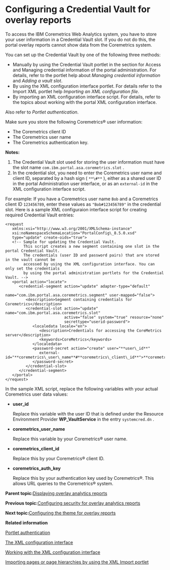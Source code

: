 # Configuring a Credential Vault for overlay reports

To access the IBM Coremetrics Web Analytics system, you have to store your user information in a Credential Vault slot. If you do not do this, the portal overlay reports cannot show data from the Coremetrics system.

You can set up the Credential Vault by one of the following three methods:

-   Manually by using the Credential Vault portlet in the section for Access and Managing credential information of the portal administration. For details, refer to the portlet help about *Managing credential information* and *Adding a vault slot*.
-   By using the XML configuration interface portlet. For details refer to the Import XML portlet help *Importing an XML configuration file*.
-   By importing an XML configuration interface script. For details, refer to the topics about working with the portal XML configuration interface.

Also refer to *Portlet authentication*.

Make sure you store the following Coremetrics® user information:

-   The Coremetrics client ID
-   The Coremetrics user name
-   The Coremetrics authentication key.

**Notes:**

1.  The Credential Vault slot used for storing the user information must have the slot name `com.ibm.portal.asa.coremetrics.slot` .
2.  In the credential slot, you need to enter the Coremetrics user name and client ID, separated by a hash sign \( `**\#**` \), either as a shared user ID in the portal Administration user interface, or as an `external-id` in the XML configuration interface script.

For example: If you have a Coremetrics user name `Bob` and a Coremetrics client ID `123456789`, enter these values as `"Bob#123456789"` in the credential slot. Here is a sample XML configuraion interface script for creating required Credential Vault entries:

```
<request    
   xmlns:xsi="http://www.w3.org/2001/XMLSchema-instance"    
   xsi:noNamespaceSchemaLocation="PortalConfig\_8.5.0.xsd"    
   type="update" create-oids="true">        
   <!-- Sample for updating the Credential Vault. 
        This script creates a new segment containing one slot in the portal Credential Vault.
        The credentials (user ID and password pairs) that are stored in the vault cannot be 
        accessed by using the XML configuration interface. You can only set the credentials 
        by using the portal administration portlets for the Credential Vault. -->   
   <portal action="locate">           
      <credential-segment action="update" adapter-type="default" 
                          name="com.ibm.portal.asa.coremetrics.segment" user-mapped="false">
         <description>Segment containing credentials for Coremetrics</description>          
         <credential-slot action="update" name="com.ibm.portal.asa.coremetrics.slot" 
                          active="false" system="true" resource="none" 
                          secrettype="userid-password">                
            <localedata locale="en">                    
               <description>Credentials for accessing the CoreMetrics server</description>
               <keywords>CoreMetrics</keywords>      
            </localedata> 
            <password-secret action="create" user="**user\_id**" 
               external-id="**coremetrics\_user\_name**#**coremetrics\_client\_id**">**coremetrics\_auth\_key**
            </password-secret>            
         </credential-slot>        
      </credential-segment>    
   </portal>
</request>

```

In the sample XML script, replace the following variables with your actual Coremetrics user data values:

-   **user\_id**

    Replace this variable with the user ID that is defined under the Resource Environment Provider **WP\_VaultService** in the entry `systemcred.dn` .

-   **coremetrics\_user\_name**

    Replace this variable by your Coremetrics® user name.

-   **coremetrics\_client\_id**

    Replace this by your Coremetrics® client ID.

-   **coremetrics\_auth\_key**

    Replace this by your authentication key used by Coremetrics®. This allows URL queries to the Coremetrics® system.


**Parent topic:**[Displaying overlay analytics reports](../admin-system/sa_asa_overlay_stats.md)

**Previous topic:**[Configuring security for overlay analytics reports](../admin-system/sa_asa_overlay_stats_sec.md)

**Next topic:**[Configuring the theme for overlay reports](../admin-system/sa_asa_overlay_cfg_theme.md)

**Related information**  


[Portlet authentication](../dev-portlet/wpsadvdev.md)

[The XML configuration interface](../admin-system/admxmlai.md)

[Working with the XML configuration interface](../admin-system/adxmltsk.md)

[Importing pages or page hierarchies by using the XML Import portlet](../admin-system/adxmltsk_portlets_imp.md)

